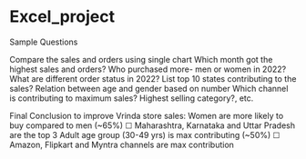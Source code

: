 # Excel_project
Sample Questions

Compare the sales and orders using single chart
Which month got the highest sales and orders?
Who purchased more- men or women in 2022?
What are different order status in 2022?
List top 10 states contributing to the sales?
Relation between age and gender based on number
Which channel is contributing to maximum sales?
Highest selling category?, etc.

Final Conclusion to improve Vrinda store sales:
Women are more likely to buy compared to men (~65%)
☐ Maharashtra, Karnataka and Uttar Pradesh are the top 3
Adult age group (30-49 yrs) is max contributing (~50%)
☐ Amazon, Flipkart and Myntra channels are max contribution



